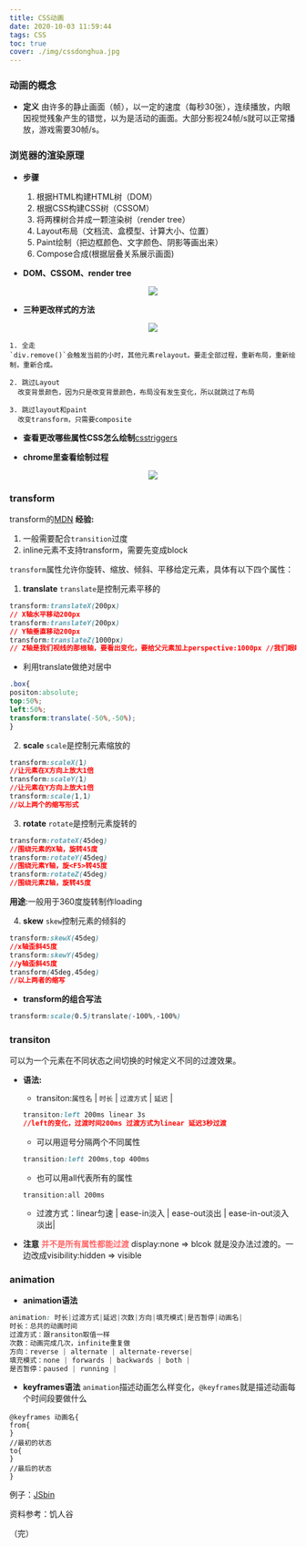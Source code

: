 ```yaml
---
title: CSS动画
date: 2020-10-03 11:59:44
tags: CSS
toc: true
cover: ./img/cssdonghua.jpg
---
```

### __动画的概念__
* __定义__
由许多的静止画面（帧），以一定的速度（每秒30张），连续播放，内眼因视觉残象产生的错觉，以为是活动的画面。大部分影视24帧/s就可以正常播放，游戏需要30帧/s。

<!--more-->

### __浏览器的渲染原理__
* __步骤__
	1. 根据HTML构建HTML树（DOM）
	2. 根据CSS构建CSS树（CSSOM）
	3. 将两棵树合并成一颗渲染树（render tree）
	4. Layout布局（文档流、盒模型、计算大小、位置）
	5. Paint绘制（把边框颜色、文字颜色、阴影等画出来）
	6. Compose合成(根据层叠关系展示画面)


* __DOM、CSSOM、render tree__
<div align="center"><img src="./img/threetree.jpg"></div>


* __三种更改样式的方法__
<div align="center"><img src="./img/changestyle.jpg"></div>
	
	1. 全走
	`div.remove()`会触发当前的小时，其他元素relayout。要走全部过程，重新布局，重新绘制，重新合成。

	2. 跳过Layout
	  改变背景颜色，因为只是改变背景颜色，布局没有发生变化，所以就跳过了布局

	3. 跳过layout和paint
	  改变transform，只需要composite

* __查看更改哪些属性CSS怎么绘制__[csstriggers](https://csstriggers.com/)

* __chrome里查看绘制过程__
<div align="center"><img src=./img/viewrender.jpg></div>

### __transform__
transform的[MDN](https://developer.mozilla.org/zh-CN/docs/Web/CSS/transform)
__经验:__
1. 一般需要配合`transition`过度
2. inline元素不支持transform，需要先变成block

`transform`属性允许你旋转、缩放、倾斜、平移给定元素，具体有以下四个属性：
1. __translate__
`translate`是控制元素平移的
```css
transform:translateX(200px) 
// X轴水平移动200px 
transform:translateY(200px) 
// Y轴垂直移动200px
transform:translateZ(1000px)
// Z轴是我们视线的那根轴，要看出变化，要给父元素加上perspective:1000px //我们眼睛离视点1000px
```

* 利用translate做绝对居中
```css
.box{
positon:absolute;
top:50%;
left:50%;
transform:translate(-50%,-50%);
}
```

2. __scale__
`scale`是控制元素缩放的
```css
transform:scaleX(1)
//让元素在X方向上放大1倍
transform:scaleY(1)
//让元素在Y方向上放大1倍
transform:scale(1,1)
//以上两个的缩写形式
```

3. __rotate__
`rotate`是控制元素旋转的
```css
transform:rotateX(45deg)
//围绕元素的X轴，旋转45度
transform:rotateY(45deg)
//围绕元素Y轴，旋<F5>转45度
transform:rotateZ(45deg)
//围绕元素Z轴，旋转45度
```
__用途__:一般用于360度旋转制作loading

4. __skew__
`skew`控制元素的倾斜的
```css
transform:skewX(45deg)
//x轴歪斜45度
transform:skewY(45deg)
//y轴歪斜45度
transform(45deg,45deg)
//以上两者的缩写
```
* __transform的组合写法__
```css
transform:scale(0.5)translate(-100%,-100%)
```

### __transiton__
可以为一个元素在不同状态之间切换的时候定义不同的过渡效果。
* __语法:__
	* transiton:`属性名` | `时长` | `过渡方式` | `延迟` |
	```css
	transiton:left 200ms linear 3s
	//left的变化，过渡时间200ms 过渡方式为linear 延迟3秒过渡
	```
	* 可以用逗号分隔两个不同属性
	```css
	transition:left 200ms,top 400ms
	```
	* 也可以用all代表所有的属性
	```
	transition:all 200ms
	```
	* 过渡方式：linear匀速 | ease-in淡入 | ease-out淡出 | ease-in-out淡入淡出|

* __注意__
<font color="ff6666"><b>并不是所有属性都能过渡</b></font>
display:none => blcok 就是没办法过渡的。一边改成visibility:hidden => visible


### __animation__
* __animation语法__
```css
animation: 时长|过渡方式|延迟|次数|方向|填充模式|是否暂停|动画名|
时长：总共的动画时间
过渡方式：跟ransiton取值一样
次数：动画完成几次，infinite重复做
方向：reverse | alternate | alternate-reverse|
填充模式：none | forwards | backwards | both |
是否暂停：paused | running |
```
* __keyframes语法__
`animation`描述动画怎么样变化，`@keyframes`就是描述动画每个时间段要做什么
```
@keyframes 动画名{
from{
}
//最初的状态
to{
}
//最后的状态
}
```
例子：[JSbin](https://jsbin.com/mexerad/edit?html,css,output)


资料参考：饥人谷

（完）








